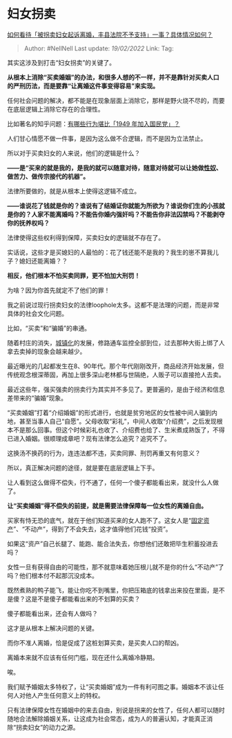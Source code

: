 # 妇女拐卖
[如何看待「被拐卖妇女起诉离婚，丰县法院不予支持」一事？具体情况如何？](https://www.zhihu.com/question/516840740/answer/2353036928)

> Author: #NellNell 
> Last update: *19/02/2022* 
> Link:
> Tag: 
  

其实这涉及到打击“妇女拐卖”的关键了。

**从根本上消除“买卖婚姻”的办法，和很多人想的不一样，并不是靠针对买卖人口的严刑历法，而是要靠“让离婚这件事变得容易”来实现。**

任何社会问题的解决，都不能是在现象层面上消除它，那样是野火烧不尽的，而要在底层逻辑上消除它存在的合理性。

比如著名的知乎问题：[有哪些行为堪比「1949 年加入国民党」？](https://www.zhihu.com/question/265048690)

人们甘心情愿不做一件事，是因为这么做不合逻辑，而不是因为立法禁止。

所以对于买卖妇女的人来说，他们的逻辑是什么？

**——是“买来的就是我的，是我的就可以随意对待，随意对待就可以让她做[性奴](https://www.zhihu.com/search?q=%E6%80%A7%E5%A5%B4&search_source=Entity&hybrid_search_source=Entity&hybrid_search_extra=%7B%22sourceType%22%3A%22answer%22%2C%22sourceId%22%3A2353036928%7D)、做苦力、做传宗接代的机器”。**

法律所要做的，就是从根本上使得这逻辑不成立。

**——谁说花了钱就是你的？谁说有了结婚证你就能为所欲为？谁说你们生的小孩就是你的？人家不能离婚吗？不能告你婚内强奸吗？不能告你非法囚禁吗？不能剥夺你的抚养权吗？**

法律使得这些权利得到保障，买卖妇女的逻辑就不存在了。

实话说，这些才是买媳妇的人最怕的：花了钱还能不是我的？我生的崽不算我儿子？媳妇还能离婚？？

**相反，他们根本不怕买卖同罪，更不怕加大刑罚！**

为啥？因为你首先就定不了他们的罪！

我之前说过现行拐卖妇女的法律loophole太多。这都不是法理的问题，而是非常具体的社会文化问题。

比如，“买卖”和“骗婚”的串通。

随着村庄的消失，[城镇化](https://www.zhihu.com/search?q=%E5%9F%8E%E9%95%87%E5%8C%96&search_source=Entity&hybrid_search_source=Entity&hybrid_search_extra=%7B%22sourceType%22%3A%22answer%22%2C%22sourceId%22%3A2353036928%7D)的发展，修路通车监控全部到位，过去那种大街上绑了人拿去卖掉的现象会越来越少。

最近曝光的几起都发生在8、90年代。那个年代刚刚改开，商品经济开始发展，但传统观念根深蒂固，再加上很多深山老林都与世隔绝，人贩子可以直接抢人去卖。

最近这些年，强买强卖的拐卖行为其实并不多见了。更普遍的，是由于经济和信息差带来的“骗婚”现象。

“买卖婚姻”打着“介绍婚姻”的形式进行，也就是贫穷地区的女性被中间人骗到内地，甚至当事人自己“自愿”。父母收取“彩礼”，中间人收取“介绍费”，之后发现根本不是那么回事。但这个时候彩礼也收了、介绍费也给了、生米煮成熟饭了，不得已进入婚姻。很顺理成章吧？现有法律怎么追究？追究不了。

这换汤不换药的行为，连违法都不违，买卖同罪、刑罚再重又有何意义？

所以，真正解决问题的途径，就是要在底层逻辑上下手。

让人看到这么做得不偿失，行不通了，任何一个傻子都能看出来，就没什么人做了。

**让“买卖婚姻”得不偿失的前提，就是需要法律保障每一位女性的离婚自由。**

买家有恃无恐的底气，就在于他们知道买来的女人跑不了。这女人是“[固定资产](https://www.zhihu.com/search?q=%E5%9B%BA%E5%AE%9A%E8%B5%84%E4%BA%A7&search_source=Entity&hybrid_search_source=Entity&hybrid_search_extra=%7B%22sourceType%22%3A%22answer%22%2C%22sourceId%22%3A2353036928%7D)”、“不动产”，得到了不会失去，这才值得他们花钱“投资”。

如果这“资产”自己长腿了、能跑、能合法失去，你想他们还敢把毕生积蓄投进去吗？

女性一旦有获得自由的可能性，那不就意味着她压根儿就不是你的什么“不动产”了吗？他们根本付不起那沉没成本。

既然煮熟的鸭子能飞，能让你吃不到嘴里，你把压箱底的钱拿出来投在里面，是不是傻？这是不是傻子都能看出来的不划算的买卖？

傻子都能看出来，还会有人做吗？

这才是从根本上解决问题的关键。

而你不准人离婚，恰是促成了这桩划算买卖，是买卖人口的帮凶。

离婚本来就不应该有任何门槛，现在还什么离婚冷静期。

唉。

我们赋予婚姻太多特权了，让“买卖婚姻”成为一件有利可图之事。婚姻本不该让任何人对他人产生任何意义上的特权。

只有法律保障女性在婚姻中的来去自由，别说是拐来的女性了，任何人都可以随时随地合法解除婚姻关系，让这成为社会常态，成为人的普遍认知，才能真正消除“拐卖妇女”的动力之源。